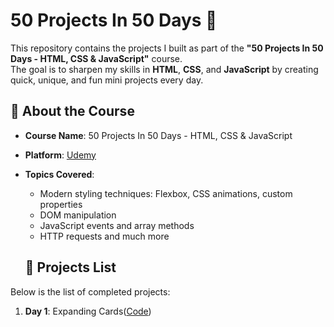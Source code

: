# 50 Projects In 50 Days 🚀  

This repository contains the projects I built as part of the **"50 Projects In 50 Days - HTML, CSS & JavaScript"** course.  
The goal is to sharpen my skills in **HTML**, **CSS**, and **JavaScript** by creating quick, unique, and fun mini projects every day.  

## 📖 About the Course  
- **Course Name**: 50 Projects In 50 Days - HTML, CSS & JavaScript  
<!-- - **Instructor**: [Instructor's Name, if applicable]   -->
- **Platform**: [Udemy](https://www.udemy.com/course/50-projects-50-days/)  
- **Topics Covered**:  
  - Modern styling techniques: Flexbox, CSS animations, custom properties  
  - DOM manipulation  
  - JavaScript events and array methods  
  - HTTP requests and much more  

  ## 🌟 Projects List  
Below is the list of completed projects:  
1. **Day 1**: Expanding Cards([Code](https://github.com/sinemgrbz/50projects50days/tree/main/Day01-ExpandingCards))  